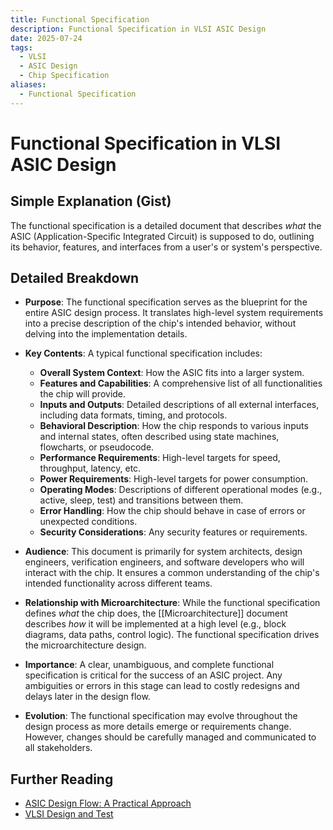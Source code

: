 ```yaml
---
title: Functional Specification
description: Functional Specification in VLSI ASIC Design
date: 2025-07-24
tags:
  - VLSI
  - ASIC Design
  - Chip Specification
aliases:
  - Functional Specification
---
```


# Functional Specification in VLSI ASIC Design

## Simple Explanation (Gist)
The functional specification is a detailed document that describes *what* the ASIC (Application-Specific Integrated Circuit) is supposed to do, outlining its behavior, features, and interfaces from a user's or system's perspective.

## Detailed Breakdown

*   **Purpose**: The functional specification serves as the blueprint for the entire ASIC design process. It translates high-level system requirements into a precise description of the chip's intended behavior, without delving into the implementation details.

*   **Key Contents**: A typical functional specification includes:
    *   **Overall System Context**: How the ASIC fits into a larger system.
    *   **Features and Capabilities**: A comprehensive list of all functionalities the chip will provide.
    *   **Inputs and Outputs**: Detailed descriptions of all external interfaces, including data formats, timing, and protocols.
    *   **Behavioral Description**: How the chip responds to various inputs and internal states, often described using state machines, flowcharts, or pseudocode.
    *   **Performance Requirements**: High-level targets for speed, throughput, latency, etc.
    *   **Power Requirements**: High-level targets for power consumption.
    *   **Operating Modes**: Descriptions of different operational modes (e.g., active, sleep, test) and transitions between them.
    *   **Error Handling**: How the chip should behave in case of errors or unexpected conditions.
    *   **Security Considerations**: Any security features or requirements.

*   **Audience**: This document is primarily for system architects, design engineers, verification engineers, and software developers who will interact with the chip. It ensures a common understanding of the chip's intended functionality across different teams.

*   **Relationship with Microarchitecture**: While the functional specification defines *what* the chip does, the [[Microarchitecture]] document describes *how* it will be implemented at a high level (e.g., block diagrams, data paths, control logic). The functional specification drives the microarchitecture design.

*   **Importance**: A clear, unambiguous, and complete functional specification is critical for the success of an ASIC project. Any ambiguities or errors in this stage can lead to costly redesigns and delays later in the design flow.

*   **Evolution**: The functional specification may evolve throughout the design process as more details emerge or requirements change. However, changes should be carefully managed and communicated to all stakeholders.

## Further Reading

*   [ASIC Design Flow: A Practical Approach](https://www.amazon.com/ASIC-Design-Flow-Practical-Approach/dp/1461405731)
*   [VLSI Design and Test](https://www.amazon.com/VLSI-Design-Test-S-K-Kataria/dp/818527403X)